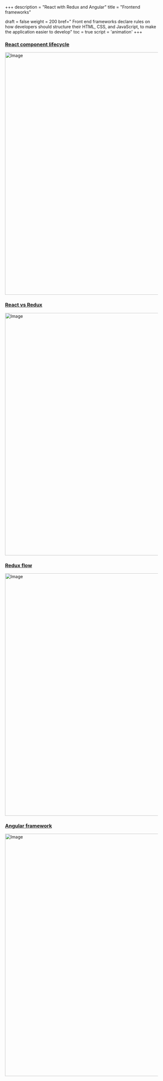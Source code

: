 +++
description = "React with Redux and Angular"
title = "Frontend frameworks"

draft = false
weight = 200
bref=" Front end frameworks declare rules on how developers should structure their HTML, CSS, and JavaScript, to make the application easier to develop"
toc = true
script = 'animation'
+++

<h3 class="section-head" id="h-component-lifecycle"><a href="#h-component-lifecycle">React component lifecycle</a></h3>

<img alt="Image" src="/img/diagrams/front-end/component_lifecycle.jpeg" width="800">

<h3 class="section-head" id="h-redux-vs-react"><a href="#h-redux-vs-react">React vs Redux</a></h3>

<img alt="Image" src="/img/diagrams/front-end/react_vs_redux.PNG" width="800">

<h3 class="section-head" id="h-redux-flow"><a href="#h-redux-flow">Redux flow</a></h3>

<img alt="Image" src="/img/diagrams/front-end/redux_flow_diagram.PNG" width="800">

<h3 class="section-head" id="h-angular"><a href="#h-angular">Angular framework</a></h3>

<img alt="Image" src="/img/diagrams/front-end/angular.png" width="800">